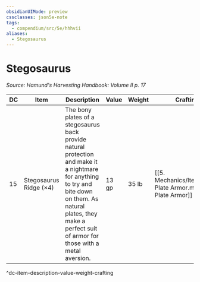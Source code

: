 ```yaml
---
obsidianUIMode: preview
cssclasses: json5e-note
tags:
  - compendium/src/5e/hhhvii
aliases:
  - Stegosaurus
---
```

# Stegosaurus
*Source: Hamund's Harvesting Handbook: Volume II p. 17* 

| DC | Item | Description | Value | Weight | Crafting |
|----|------|-------------|-------|--------|----------|
| 15 | Stegosaurus Ridge (×4) | The bony plates of a stegosaurus back provide natural protection and make it a nightmare for anything to try and bite down on them. As natural plates, they make a perfect suit of armor for those with a metal aversion. | 13 gp | 35 lb | [[5. Mechanics/Items/Bone Plate Armor.md\|Bone Plate Armor]] |
^dc-item-description-value-weight-crafting
